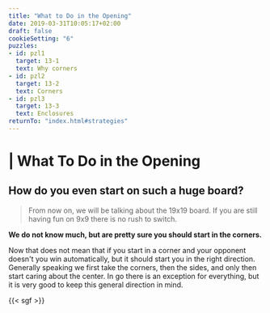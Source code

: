 ```yaml
---
title: "What to Do in the Opening"
date: 2019-03-31T10:05:17+02:00
draft: false
cookieSetting: "6"
puzzles:
- id: pzl1
  target: 13-1
  text: Why corners
- id: pzl2
  target: 13-2
  text: Corners
- id: pzl3
  target: 13-3
  text: Enclosures
returnTo: "index.html#strategies"
---
```


# | What To Do in the Opening
## How do you even start on such a huge board?

> From now on, we will be talking about the 19x19 board. If you are still having fun on 9x9 there is no rush to switch.  

**We do not know much, but are pretty sure you should start in the corners.**

Now that does not mean that if you start in a corner and your opponent doesn't you win automatically, but it should start you in the right direction. Generally speaking we first take the corners, then the sides, and only then start caring about the center. In go there is an exception for everything, but it is very good to keep this general direction in mind. 

{{< sgf >}}


 

